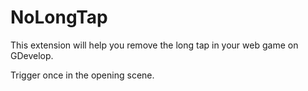 # NoLongTap
This extension will help you remove the long tap in your web game on GDevelop.

Trigger once in the opening scene.
